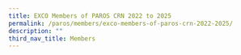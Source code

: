 ```yaml
---
title: EXCO Members of PAROS CRN 2022 to 2025
permalink: /paros/members/exco-members-of-paros-crn-2022-2025/
description: ""
third_nav_title: Members
---
```

